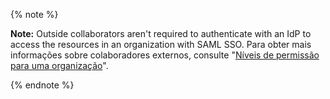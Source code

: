 {% note %}

**Note:** Outside collaborators aren't required to authenticate with an IdP to access the resources in an organization with SAML SSO. Para obter mais informações sobre colaboradores externos, consulte "[Níveis de permissão para uma organização](/github/setting-up-and-managing-organizations-and-teams/permission-levels-for-an-organization#outside-collaborators)".

{% endnote %}
